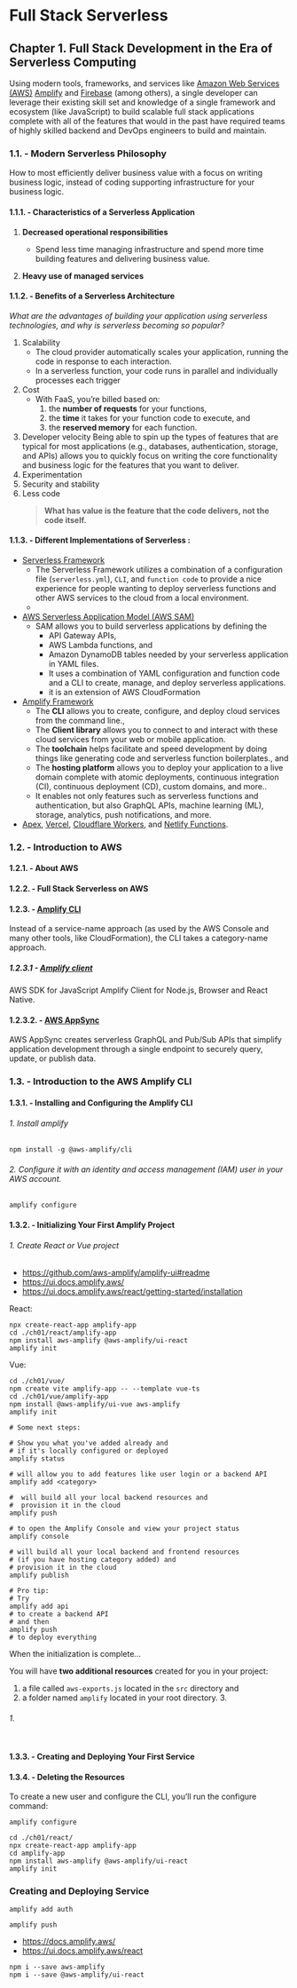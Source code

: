 # Full Stack Serverless

## Chapter 1. Full Stack Development in the Era of Serverless Computing

Using modern tools, frameworks, and services like [Amazon Web Services (AWS)](https://aws.amazon.com/what-is-aws/) 
[Amplify](https://docs.amplify.aws/) and [Firebase](https://firebase.google.com/) (among others), a 
single developer can leverage 
their existing skill set and knowledge of a single framework and ecosystem (like JavaScript) to build scalable full stack applications complete with all of the features that would in the past have required teams of highly skilled backend and DevOps engineers to build and maintain.

### 1.1. - Modern Serverless Philosophy

How to most efficiently deliver business value with a focus on writing 
business logic, instead of coding supporting infrastructure for your business logic.

#### 1.1.1. - Characteristics of a Serverless Application

1. **Decreased operational responsibilities**

    - Spend less time managing infrastructure and spend more time building 
   features and delivering business value.

1. **Heavy use of managed services**

#### 1.1.2. - Benefits of a Serverless Architecture

_What are the advantages of building your application using serverless 
technologies, and why is serverless becoming so popular?_

1. Scalability
    - The cloud provider automatically scales your application, running the code in response to each interaction. 
    - In a serverless function, your code runs in parallel and individually processes each trigger
2. Cost
   - With FaaS, you’re billed based on:
     1. the **number of requests** for your functions, 
     2. the **time** it takes for your function code to execute, and 
     3. the **reserved memory** for each function.
3. Developer velocity
   Being able to spin up the types of features that are typical for most applications (e.g., databases, authentication, storage, and APIs) allows you to quickly focus on writing the core functionality and business logic for the features that you want to deliver.
4. Experimentation
5. Security and stability
6. Less code
   > **What has value is the feature that the code delivers, not the code itself.**


#### 1.1.3. - Different Implementations of Serverless :

- [Serverless Framework](https://www.serverless.com/)
  - The Serverless Framework utilizes a combination of a configuration file 
    (`serverless.yml`), `CLI`, and `function code` to provide a nice 
    experience for people wanting to deploy serverless functions and other AWS services to the cloud from a local environment.
  - 
- [AWS Serverless Application Model (AWS SAM)](https://docs.aws.amazon.com/serverless-application-model/latest/developerguide/what-is-sam.html)
  - SAM allows you to build serverless applications by defining the 
    - API Gateway APIs, 
    - AWS Lambda functions, and 
    - Amazon DynamoDB tables needed by your serverless application in YAML files. 
    - It uses a combination of YAML configuration and function code and a CLI to create, manage, and deploy serverless applications.
    - it is an extension of AWS CloudFormation
- [Amplify Framework](https://docs.aws.amazon.com/amplify/index.html)
  - The **CLI** allows you to create, configure, and deploy cloud services from the command line., 
  - The **Client library** allows you to connect to and interact with these cloud services from your web or mobile application.
  - The **toolchain** helps facilitate and speed development by doing things like generating code and serverless function boilerplates., and 
  - The **hosting platform** allows you to deploy your application to a live domain complete with atomic deployments, continuous integration (CI), continuous deployment (CD), custom domains, and more..
  - It enables not only features such as serverless functions and authentication, but also GraphQL APIs, machine learning (ML), storage, analytics, push notifications, and more.
- [Apex](https://apex.sh/up/), [Vercel](https://vercel.com/), [Cloudflare Workers](https://workers.cloudflare.com/), and [Netlify Functions](https://functions.netlify.com/).

### 1.2. - Introduction to AWS

#### 1.2.1. - About AWS

#### 1.2.2. - Full Stack Serverless on AWS

#### 1.2.3. - [Amplify CLI](https://docs.amplify.aws/cli/)

Instead of a service-name approach (as used by the AWS Console and many other tools, like CloudFormation), the CLI takes a category-name approach. 

##### 1.2.3.1 - [Amplify client](https://docs.aws.amazon.com/AWSJavaScriptSDK/v3/latest/clients/client-amplify/index.html)

AWS SDK for JavaScript Amplify Client for Node.js, Browser and React Native.

#### 1.2.3.2. - [AWS AppSync](https://aws.amazon.com/appsync/)

AWS AppSync creates serverless GraphQL and Pub/Sub APIs that simplify application development through a single endpoint to securely query, update, or publish data. 

### 1.3. - Introduction to the AWS Amplify CLI


#### 1.3.1. - Installing and Configuring the Amplify CLI

###### 1. Install amplify

```shell
npm install -g @aws-amplify/cli
```

###### 2. Configure it with an identity and access management (IAM) user in your AWS account.

```shell
amplify configure
```

#### 1.3.2. - Initializing Your First Amplify Project

###### 1. Create React or Vue project

- https://github.com/aws-amplify/amplify-ui#readme
- https://ui.docs.amplify.aws/
- https://ui.docs.amplify.aws/react/getting-started/installation

React:

```shell
npx create-react-app amplify-app
cd ./ch01/react/amplify-app
npm install aws-amplify @aws-amplify/ui-react
amplify init
```

Vue:
```shell
cd ./ch01/vue/
npm create vite amplify-app -- --template vue-ts
cd ./ch01/vue/amplify-app
npm install @aws-amplify/ui-vue aws-amplify
amplify init
```

```shell
# Some next steps:

# Show you what you've added already and 
# if it's locally configured or deployed
amplify status 

# will allow you to add features like user login or a backend API
amplify add <category>

#  will build all your local backend resources and 
#  provision it in the cloud
amplify push

# to open the Amplify Console and view your project status
amplify console

# will build all your local backend and frontend resources 
# (if you have hosting category added) and 
# provision it in the cloud
amplify publish

# Pro tip:
# Try 
amplify add api
# to create a backend API 
# and then
amplify push
# to deploy everything

```

When the initialization is complete...

You will have **two additional resources** 
created for you in your project: 

1. a file called `aws-exports.js` located in the `src` directory and 
2. a folder named `amplify` located in your root directory. 
   3. 

###### 1. 

```shell

```




#### 1.3.3. - Creating and Deploying Your First Service
#### 1.3.4. - Deleting the Resources





To create a new user and configure the CLI, you’ll run the configure command:

```shell
amplify configure
```

```shell
cd ./ch01/react/
npx create-react-app amplify-app
cd amplify-app
npm install aws-amplify @aws-amplify/ui-react
amplify init
```

### Creating and Deploying Service

```shell
amplify add auth
```

```shell
amplify push
```

- https://docs.amplify.aws/
- https://ui.docs.amplify.aws/react

```shell
npm i --save aws-amplify
npm i --save @aws-amplify/ui-react
```

